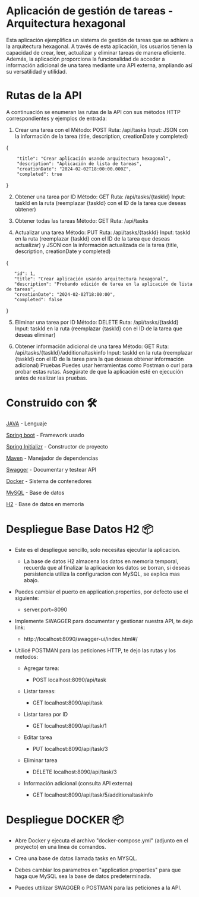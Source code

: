 # Aplicación de gestión de tareas - Arquitectura hexagonal
Esta aplicación ejemplifica un sistema de gestión de tareas que se adhiere a la arquitectura hexagonal. A través de esta aplicación, los usuarios tienen la capacidad de crear, leer, actualizar y eliminar tareas de manera eficiente. Además, la aplicación proporciona la funcionalidad de acceder a información adicional de una tarea mediante una API externa, ampliando así su versatilidad y utilidad.

# Rutas de la API
A continuación se enumeran las rutas de la API con sus métodos HTTP correspondientes y ejemplos de entrada:

1. Crear una tarea con el Método: POST Ruta: /api/tasks Input: JSON con la información de la tarea (title, description, creationDate y completed)
   
{

        "title": "Crear aplicación usando arquitectura hexagonal",
        "description": "Aplicación de lista de tareas",
        "creationDate": "2024-02-02T18:00:00.000Z",
        "completed": true
   
}

2. Obtener una tarea por ID Método: GET Ruta: /api/tasks/{taskId} Input: taskId en la ruta (reemplazar {taskId} con el ID de la tarea que deseas obtener)

3. Obtener todas las tareas Método: GET Ruta: /api/tasks

4. Actualizar una tarea Método: PUT Ruta: /api/tasks/{taskId} Input: taskId en la ruta (reemplazar {taskId} con el ID de la tarea que deseas actualizar) y JSON con la información actualizada de la tarea (title, description, creationDate y completed)

{  

       "id": 1,
       "title": "Crear aplicación usando arquitectura hexagonal",
       "description": "Probando edición de tarea en la aplicación de lista de tareas",
       "creationDate": "2024-02-02T18:00:00",
       "completed": false
    
}

5. Eliminar una tarea por ID Método: DELETE Ruta: /api/tasks/{taskId} Input: taskId en la ruta (reemplazar {taskId} con el ID de la tarea que deseas eliminar)

6. Obtener información adicional de una tarea Método: GET Ruta: /api/tasks/{taskId}/additionaltaskinfo Input: taskId en la ruta (reemplazar {taskId} con el ID de la tarea para la que deseas obtener información adicional) Pruebas Puedes usar herramientas como Postman o curl para probar estas rutas. Asegúrate de que la aplicación esté en ejecución antes de realizar las pruebas.

# Construido con 🛠️

[JAVA](https://www.java.com/es/) - Lenguaje 

[Spring boot](https://spring.io/projects/spring-boot) - Framework usado

[Spring Initializr](https://start.spring.io/) - Constructor de proyecto

[Maven](https://maven.apache.org/) - Manejador de dependencias

[Swagger](https://swagger.io/) - Documentar y testear API

[Docker](https://www.docker.com/) - Sistema de contenedores

[MySQL](https://www.mysql.com/) - Base de datos

[H2](https://www.h2database.com/) - Base de datos en memoria

# Despliegue Base Datos H2 📦

- Este es el despliegue sencillo, solo necesitas ejecutar la aplicacion.

   - La base de datos H2 almacena los datos en memoria temporal, recuerda que al finalizar la aplicacion los datos se borran,
        si deseas persistencia utiliza la configuracion con MySQL, se explica mas abajo.
  
- Puedes cambiar el puerto en application.properties, por defecto use el siguiente:
  
  - server.port=8090

- Implemente SWAGGER para documentar y gestionar nuestra API, te dejo link:
  
     - http://localhost:8090/swagger-ui/index.html#/ 

- Utilicé POSTMAN para las peticiones HTTP, te dejo las rutas y los metodos:

   - Agregar tarea:

     - POST localhost:8090/api/task

  - Listar tareas:

      - GET localhost:8090/api/task

  - Listar tarea por ID

      - GET localhost:8090/api/task/1

  - Editar tarea
 
       - PUT localhost:8090/api/task/3

  - Eliminar tarea
 
     - DELETE localhost:8090/api/task/3

  - Información adicional (consulta API externa)

     - GET localhost:8090/api/task/5/additionaltaskinfo
   
# Despliegue DOCKER 📦

- Abre Docker y ejecuta el archivo "docker-compose.yml" (adjunto en el proyecto) en una linea de comandos.

- Crea una base de datos llamada tasks en MYSQL.

- Debes cambiar los parametros en "application.properties" para que haga que MySQL sea la base de datos predeterminada.

- Puedes uttilizar SWAGGER o POSTMAN para las peticiones a la API.

